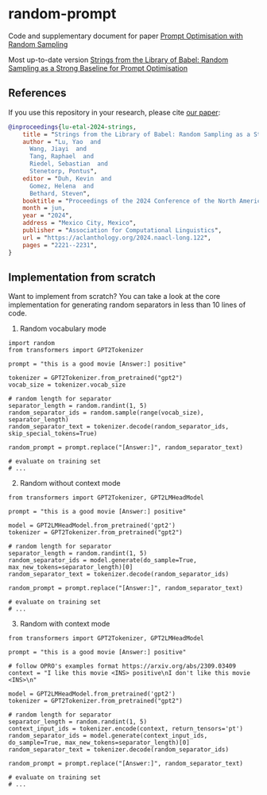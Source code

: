 # random-prompt
Code and supplementary document for paper [Prompt Optimisation with Random Sampling](https://arxiv.org/abs/2311.09569)

Most up-to-date version [Strings from the Library of Babel: Random Sampling as a Strong Baseline for Prompt Optimisation](https://aclanthology.org/2024.naacl-long.122)

## References

If you use this repository in your research, please cite [our paper](https://aclanthology.org/2024.naacl-long.122): 
```bibtex
@inproceedings{lu-etal-2024-strings,
    title = "Strings from the Library of Babel: Random Sampling as a Strong Baseline for Prompt Optimisation",
    author = "Lu, Yao  and
      Wang, Jiayi  and
      Tang, Raphael  and
      Riedel, Sebastian  and
      Stenetorp, Pontus",
    editor = "Duh, Kevin  and
      Gomez, Helena  and
      Bethard, Steven",
    booktitle = "Proceedings of the 2024 Conference of the North American Chapter of the Association for Computational Linguistics: Human Language Technologies (Volume 1: Long Papers)",
    month = jun,
    year = "2024",
    address = "Mexico City, Mexico",
    publisher = "Association for Computational Linguistics",
    url = "https://aclanthology.org/2024.naacl-long.122",
    pages = "2221--2231",
}
```


## Implementation from scratch
Want to implement from scratch? You can take a look at the core implementation for generating random separators in less than 10 lines of code.

1. Random vocabulary mode
```
import random
from transformers import GPT2Tokenizer

prompt = "this is a good movie [Answer:] positive"

tokenizer = GPT2Tokenizer.from_pretrained("gpt2")
vocab_size = tokenizer.vocab_size

# random length for separator
separator_length = random.randint(1, 5)
random_separator_ids = random.sample(range(vocab_size), separator_length)
random_separator_text = tokenizer.decode(random_separator_ids, skip_special_tokens=True)

random_prompt = prompt.replace("[Answer:]", random_separator_text)

# evaluate on training set
# ...
```

2. Random without context mode
```
from transformers import GPT2Tokenizer, GPT2LMHeadModel

prompt = "this is a good movie [Answer:] positive"

model = GPT2LMHeadModel.from_pretrained('gpt2')
tokenizer = GPT2Tokenizer.from_pretrained("gpt2")

# random length for separator
separator_length = random.randint(1, 5)
random_separator_ids = model.generate(do_sample=True, max_new_tokens=separator_length)[0]
random_separator_text = tokenizer.decode(random_separator_ids)

random_prompt = prompt.replace("[Answer:]", random_separator_text)

# evaluate on training set
# ...
```

3. Random with context mode
```
from transformers import GPT2Tokenizer, GPT2LMHeadModel

prompt = "this is a good movie [Answer:] positive"

# follow OPRO's examples format https://arxiv.org/abs/2309.03409
context = "I like this movie <INS> positive\nI don't like this movie <INS>\n"

model = GPT2LMHeadModel.from_pretrained('gpt2')
tokenizer = GPT2Tokenizer.from_pretrained("gpt2")

# random length for separator
separator_length = random.randint(1, 5)
context_input_ids = tokenizer.encode(context, return_tensors='pt')
random_separator_ids = model.generate(context_input_ids, do_sample=True, max_new_tokens=separator_length)[0]
random_separator_text = tokenizer.decode(random_separator_ids)

random_prompt = prompt.replace("[Answer:]", random_separator_text)

# evaluate on training set
# ...
``` 




